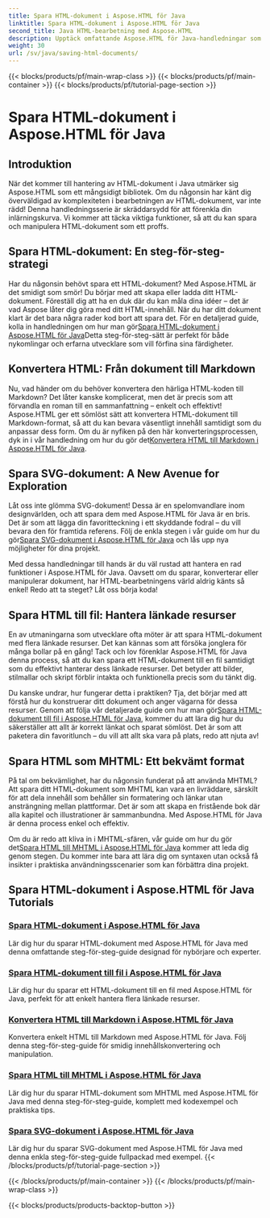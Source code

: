 ```yaml
---
title: Spara HTML-dokument i Aspose.HTML för Java
linktitle: Spara HTML-dokument i Aspose.HTML för Java
second_title: Java HTML-bearbetning med Aspose.HTML
description: Upptäck omfattande Aspose.HTML för Java-handledningar som guidar dig genom att spara HTML-dokument, konvertera till Markdown och mer.
weight: 30
url: /sv/java/saving-html-documents/
---
```


{{< blocks/products/pf/main-wrap-class >}}
{{< blocks/products/pf/main-container >}}
{{< blocks/products/pf/tutorial-page-section >}}

# Spara HTML-dokument i Aspose.HTML för Java

## Introduktion

När det kommer till hantering av HTML-dokument i Java utmärker sig Aspose.HTML som ett mångsidigt bibliotek. Om du någonsin har känt dig överväldigad av komplexiteten i bearbetningen av HTML-dokument, var inte rädd! Denna handledningsserie är skräddarsydd för att förenkla din inlärningskurva. Vi kommer att täcka viktiga funktioner, så att du kan spara och manipulera HTML-dokument som ett proffs. 

## Spara HTML-dokument: En steg-för-steg-strategi

 Har du någonsin behövt spara ett HTML-dokument? Med Aspose.HTML är det smidigt som smör! Du börjar med att skapa eller ladda ditt HTML-dokument. Föreställ dig att ha en duk där du kan måla dina idéer – det är vad Aspose låter dig göra med ditt HTML-innehåll. När du har ditt dokument klart är det bara några rader kod bort att spara det. För en detaljerad guide, kolla in handledningen om hur man gör[Spara HTML-dokument i Aspose.HTML för Java](./save-html-document/)Detta steg-för-steg-sätt är perfekt för både nykomlingar och erfarna utvecklare som vill förfina sina färdigheter.

## Konvertera HTML: Från dokument till Markdown

 Nu, vad händer om du behöver konvertera den härliga HTML-koden till Markdown? Det låter kanske komplicerat, men det är precis som att förvandla en roman till en sammanfattning – enkelt och effektivt! Aspose.HTML ger ett sömlöst sätt att konvertera HTML-dokument till Markdown-format, så att du kan bevara väsentligt innehåll samtidigt som du anpassar dess form. Om du är nyfiken på den här konverteringsprocessen, dyk in i vår handledning om hur du gör det[Konvertera HTML till Markdown i Aspose.HTML för Java](./convert-html-to-markdown/). 

## Spara SVG-dokument: A New Avenue for Exploration

 Låt oss inte glömma SVG-dokument! Dessa är en spelomvandlare inom designvärlden, och att spara dem med Aspose.HTML för Java är en bris. Det är som att lägga din favoritteckning i ett skyddande fodral – du vill bevara den för framtida referens. Följ de enkla stegen i vår guide om hur du gör[Spara SVG-dokument i Aspose.HTML för Java](./save-svg-document/) och lås upp nya möjligheter för dina projekt.

Med dessa handledningar till hands är du väl rustad att hantera en rad funktioner i Aspose.HTML för Java. Oavsett om du sparar, konverterar eller manipulerar dokument, har HTML-bearbetningens värld aldrig känts så enkel! Redo att ta steget? Låt oss börja koda!

## Spara HTML till fil: Hantera länkade resurser

En av utmaningarna som utvecklare ofta möter är att spara HTML-dokument med flera länkade resurser. Det kan kännas som att försöka jonglera för många bollar på en gång! Tack och lov förenklar Aspose.HTML för Java denna process, så att du kan spara ett HTML-dokument till en fil samtidigt som du effektivt hanterar dess länkade resurser. Det betyder att bilder, stilmallar och skript förblir intakta och funktionella precis som du tänkt dig. 

Du kanske undrar, hur fungerar detta i praktiken? Tja, det börjar med att förstå hur du konstruerar ditt dokument och anger vägarna för dessa resurser. Genom att följa vår detaljerade guide om hur man gör[Spara HTML-dokument till fil i Aspose.HTML för Java](./save-html-to-file/), kommer du att lära dig hur du säkerställer att allt är korrekt länkat och sparat sömlöst. Det är som att paketera din favoritlunch – du vill att allt ska vara på plats, redo att njuta av!

## Spara HTML som MHTML: Ett bekvämt format

På tal om bekvämlighet, har du någonsin funderat på att använda MHTML? Att spara ditt HTML-dokument som MHTML kan vara en livräddare, särskilt för att dela innehåll som behåller sin formatering och länkar utan ansträngning mellan plattformar. Det är som att skapa en fristående bok där alla kapitel och illustrationer är sammanbundna. Med Aspose.HTML för Java är denna process enkel och effektiv.

 Om du är redo att kliva in i MHTML-sfären, vår guide om hur du gör det[Spara HTML till MHTML i Aspose.HTML för Java](./save-html-to-mhtml/) kommer att leda dig genom stegen. Du kommer inte bara att lära dig om syntaxen utan också få insikter i praktiska användningsscenarier som kan förbättra dina projekt. 

## Spara HTML-dokument i Aspose.HTML för Java Tutorials
### [Spara HTML-dokument i Aspose.HTML för Java](./save-html-document/)
Lär dig hur du sparar HTML-dokument med Aspose.HTML för Java med denna omfattande steg-för-steg-guide designad för nybörjare och experter.
### [Spara HTML-dokument till fil i Aspose.HTML för Java](./save-html-to-file/)
Lär dig hur du sparar ett HTML-dokument till en fil med Aspose.HTML för Java, perfekt för att enkelt hantera flera länkade resurser.
### [Konvertera HTML till Markdown i Aspose.HTML för Java](./convert-html-to-markdown/)
Konvertera enkelt HTML till Markdown med Aspose.HTML för Java. Följ denna steg-för-steg-guide för smidig innehållskonvertering och manipulation.
### [Spara HTML till MHTML i Aspose.HTML för Java](./save-html-to-mhtml/)
Lär dig hur du sparar HTML-dokument som MHTML med Aspose.HTML för Java med denna steg-för-steg-guide, komplett med kodexempel och praktiska tips.
### [Spara SVG-dokument i Aspose.HTML för Java](./save-svg-document/)
Lär dig hur du sparar SVG-dokument med Aspose.HTML för Java med denna enkla steg-för-steg-guide fullpackad med exempel.
{{< /blocks/products/pf/tutorial-page-section >}}

{{< /blocks/products/pf/main-container >}}
{{< /blocks/products/pf/main-wrap-class >}}

{{< blocks/products/products-backtop-button >}}
